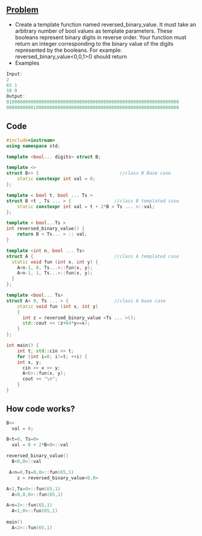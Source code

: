 ## [Problem](https://www.hackerrank.com/challenges/cpp-variadics/problem?utm_campaign=challenge-recommendation&utm_medium=email&utm_source=24-hour-campaign)
- Create a template function named reversed_binary_value. It must take an arbitrary number of bool values as template parameters. These booleans represent binary digits in reverse order. Your function must return an integer corresponding to the binary value of the digits represented by the booleans. For example: reversed_binary_value<0,0,1>() should return 
- Examples
```c++
Input:
2
65 1
10 0
Output:
0100000000000000000000000000000000000000000000000000000000000000
0000000000100000000000000000000000000000000000000000000000000000
```

## Code
```c++
#include<iostream>
using namespace std;

template <bool... digits> struct B;

template <>
struct B<> {                              //class B Base case
    static constexpr int val = 0;
};

template < bool t, bool ... Ts >
struct B <t , Ts ... > {                //class B templated case
    static constexpr int val = t + 2*B < Ts ... >::val;
};

template < bool...Ts >
int reversed_binary_value() {
    return B < Ts... > :: val;
}

template <int n, bool ... Ts>
struct A {                              //class A templated case
  static void fun (int x, int y) {
    A<n-1, 0, Ts...>::fun(x, y);
    A<n-1, 1, Ts...>::fun(x, y);
  }
};

template <bool... Ts>
struct A< 0, Ts ... > {                 //class A base case
    static void fun (int x, int y)
    {
      int z = reversed_binary_value <Ts ... >();
      std::cout << (z+64*y==x);
    }
};

int main() {
    int t; std::cin >> t;
    for (int i=0; i!=t; ++i) {
    int x, y;
      cin >> x >> y;
      A<6>::fun(x, y);
      cout << "\n";
    }
}
```

## How code works?
```c++
B<>
  val = 0;

B<t=0, Ts=0>
  val = 0 + 2*B<0>::val

reversed_binary_value()
  B<0,0>::val

 A<n=0,Ts=0,0>::fun(65,1)
    z = reversed_binary_value<0,0>

A<1,Ts=0>::fun(65,1)
  A<0,0,0>::fun(65,1)

A<n=2>::fun(65,1)
  A<1,0>::fun(65,1)
  
main() 
  A<2>::fun(65,1)

```
